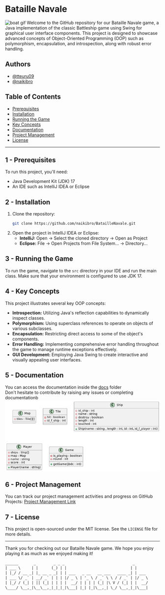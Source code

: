 
# Bataille Navale

![boat gif](Docs/assets/images/boat.gif)
Welcome to the GitHub repository for our Bataille Navale game, a Java implementation of the classic Battleship game using Swing for graphical user interface components. This project is designed to showcase advanced concepts of Object-Oriented Programming (OOP) such as polymorphism, encapsulation, and introspection, along with robust error handling.

## Authors

- [@tteuru09](https://github.com/tteuru09)
- [@naikibro](https://github.com/naikibro)

## Table of Contents

- [Prerequisites](#1---prerequisites)
- [Installation](#2---installation)
- [Running the Game](#3---running-the-game)
- [Key Concepts](#4---key-concepts)
- [Documentation](#5---documentation)
- [Project Management](#6---project-management)
- [License](#7---license)

---

## 1 - Prerequisites

To run this project, you'll need:

- Java Development Kit (JDK) 17
- An IDE such as IntelliJ IDEA or Eclipse

## 2 - Installation

1. Clone the repository:
   ```bash
   git clone https://github.com/naikibro/BatailleNavale.git
   ```
2. Open the project in IntelliJ IDEA or Eclipse:
   - **IntelliJ:** Open -> Select the cloned directory -> Open as Project
   - **Eclipse:** File -> Open Projects from File System... -> Directory...

## 3 - Running the Game

To run the game, navigate to the `src` directory in your IDE and run the main class. Make sure that your environment is configured to use JDK 17.

## 4 - Key Concepts

This project illustrates several key OOP concepts:

- **Introspection:** Utilizing Java's reflection capabilities to dynamically inspect classes.
- **Polymorphism:** Using superclass references to operate on objects of various subclasses.
- **Encapsulation:** Restricting direct access to some of the object's components.
- **Error Handling:** Implementing comprehensive error handling throughout the game to manage runtime exceptions effectively.
- **GUI Development:** Employing Java Swing to create interactive and visually appealing user interfaces.

## 5 - Documentation
You can access the documentation inside the [docs](Docs/MLD.plantuml) folder  
Don't hesitate to contribute by raising any issues or completing documentationb
![MLD](Docs/assets/images/MLD.png)

## 6 - Project Management

You can track our project management activities and progress on GitHub Projects:
[Project Management Link](https://github.com/users/naikibro/projects/4/views/1)

## 7 - License

This project is open-sourced under the MIT license. See the `LICENSE` file for more details.

---

Thank you for checking out our Bataille Navale game. We hope you enjoy playing it as much as we enjoyed making it!

```
______       _        _ _ _                               _      
| ___ \     | |      (_) | |                             | |     
| |_/ / __ _| |_ __ _ _| | | ___   _ __   __ ___   ____ _| | ___ 
| ___ \/ _` | __/ _` | | | |/ _ \ | '_ \ / _` \ \ / / _` | |/ _ \
| |_/ / (_| | || (_| | | | |  __/ | | | | (_| |\ V / (_| | |  __/
\____/ \__,_|\__\__,_|_|_|_|\___| |_| |_|\__,_| \_/ \__,_|_|\___|
```